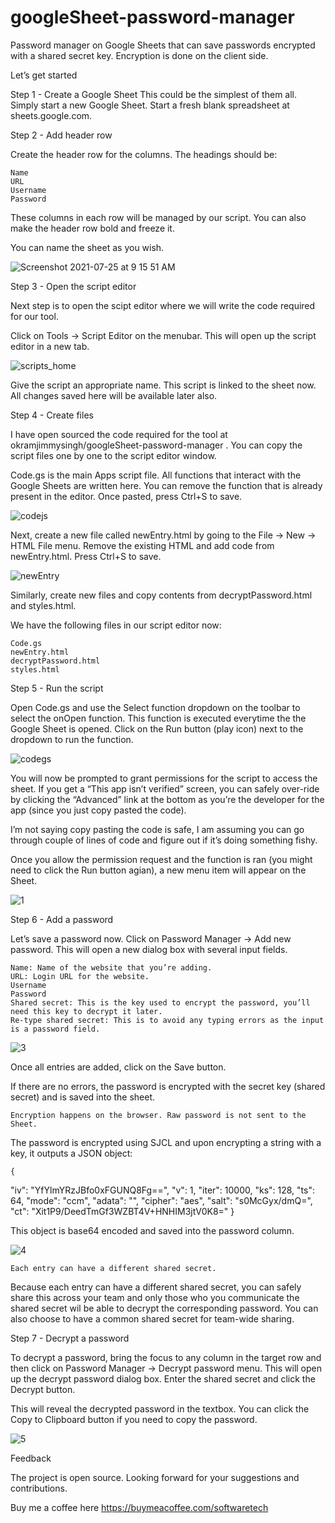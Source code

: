 # googleSheet-password-manager

Password manager on Google Sheets that can save passwords encrypted with a shared secret key. Encryption is done on the client side.

Let’s get started

Step 1 - Create a Google Sheet
This could be the simplest of them all. Simply start a new Google Sheet. Start a fresh blank spreadsheet at sheets.google.com. 

Step 2 - Add header row

Create the header row for the columns. The headings should be:

    Name
    URL
    Username
    Password

These columns in each row will be managed by our script. You can also make the header row bold and freeze it.

You can name the sheet as you wish.

![Screenshot 2021-07-25 at 9 15 51 AM](https://user-images.githubusercontent.com/39213247/126887072-8612da1e-15c4-48b3-9246-148501ad6e6b.png)

Step 3 - Open the script editor

Next step is to open the scipt editor where we will write the code required for our tool.

Click on Tools -> Script Editor on the menubar. This will open up the script editor in a new tab.

![scripts_home](https://user-images.githubusercontent.com/39213247/126887006-09438517-238f-4485-bcfa-0fb508147299.png)

Give the script an appropriate name. This script is linked to the sheet now. All changes saved here will be available later also.

Step 4 - Create files

I have open sourced the code required for the tool at  okramjimmysingh/googleSheet-password-manager . You can copy the script files one by one to the script editor window.

Code.gs is the main Apps script file. All functions that interact with the Google Sheets are written here. You can remove the function that is already present in the editor. Once pasted, press Ctrl+S to save.

![codejs](https://user-images.githubusercontent.com/39213247/126887181-aefe20f5-7e6d-4fb4-bd1f-6f8635786402.png)

Next, create a new file called newEntry.html by going to the File -> New -> HTML File menu. Remove the existing HTML and add code from newEntry.html. Press Ctrl+S to save.

![newEntry](https://user-images.githubusercontent.com/39213247/126887201-fc060da7-83e1-4a90-a8bf-c9e61cd358b2.png)

Similarly, create new files and copy contents from decryptPassword.html and styles.html.

We have the following files in our script editor now:

    Code.gs
    newEntry.html
    decryptPassword.html
    styles.html

Step 5 - Run the script

Open Code.gs and use the Select function dropdown on the toolbar to select the onOpen function. This function is executed everytime the the Google Sheet is opened. Click on the Run button (play icon) next to the dropdown to run the function.

![codegs](https://user-images.githubusercontent.com/39213247/126887233-c97a466e-9a68-44aa-a507-6c1ebe38aca7.png)

You will now be prompted to grant permissions for the script to access the sheet. If you get a “This app isn’t verified” screen, you can safely over-ride by clicking the “Advanced” link at the bottom as you’re the developer for the app (since you just copy pasted the code).

I’m not saying copy pasting the code is safe, I am assuming you can go through couple of lines of code and figure out if it’s doing something fishy.

Once you allow the permission request and the function is ran (you might need to click the Run button agian), a new menu item will appear on the Sheet.

![1](https://user-images.githubusercontent.com/39213247/126887361-bd421e4d-3dc7-40bd-94fa-fa999281c289.png)

Step 6 - Add a password

Let’s save a password now. Click on Password Manager -> Add new password. This will open a new dialog box with several input fields.

    Name: Name of the website that you’re adding.
    URL: Login URL for the website.
    Username
    Password
    Shared secret: This is the key used to encrypt the password, you’ll need this key to decrypt it later.
    Re-type shared secret: This is to avoid any typing errors as the input is a password field.

![3](https://user-images.githubusercontent.com/39213247/126887370-ffba7516-ad08-473f-b17e-82d59a932988.png)

Once all entries are added, click on the Save button.

If there are no errors, the password is encrypted with the secret key (shared secret) and is saved into the sheet.

    Encryption happens on the browser. Raw password is not sent to the Sheet.

The password is encrypted using SJCL and upon encrypting a string with a key, it outputs a JSON object:


    {
  "iv": "YfYlmYRzJBfo0xFGUNQ8Fg==",
  "v": 1,
  "iter": 10000,
  "ks": 128,
  "ts": 64,
  "mode": "ccm",
  "adata": "",
  "cipher": "aes",
  "salt": "s0McGyx/dmQ=",
  "ct": "Xit1P9/DeedTmGf3WZBT4V+HNHIM3jtV0K8="
}


This object is base64 encoded and saved into the password column.

![4](https://user-images.githubusercontent.com/39213247/126887382-7e948cbd-deff-40b1-bebc-aa1403e93d7d.png)



    Each entry can have a different shared secret.

Because each entry can have a different shared secret, you can safely share this across your team and only those who you communicate the shared secret wil be able to decrypt the corresponding password. You can also choose to have a common shared secret for team-wide sharing.

Step 7 - Decrypt a password

To decrypt a password, bring the focus to any column in the target row and then click on Password Manager -> Decrypt password menu. This will open up the decrypt password dialog box. Enter the shared secret and click the Decrypt button.

This will reveal the decrypted password in the textbox. You can click the Copy to Clipboard button if you need to copy the password.

![5](https://user-images.githubusercontent.com/39213247/126887411-de7ee518-3117-48ba-9b18-bd8dd90d860f.png)

Feedback

The project is open source. Looking forward for your suggestions and contributions.

Buy me a coffee here https://buymeacoffee.com/softwaretech                



